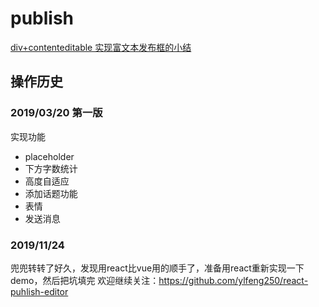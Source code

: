 # publish

[div+contenteditable 实现富文本发布框的小结](https://juejin.im/post/5c851ce8f265da2dc0068c14)


## 操作历史

### 2019/03/20 第一版

实现功能
* placeholder
* 下方字数统计
* 高度自适应
* 添加话题功能
* 表情
* 发送消息

### 2019/11/24
兜兜转转了好久，发现用react比vue用的顺手了，准备用react重新实现一下demo，然后把坑填完
欢迎继续关注：https://github.com/ylfeng250/react-puhlish-editor